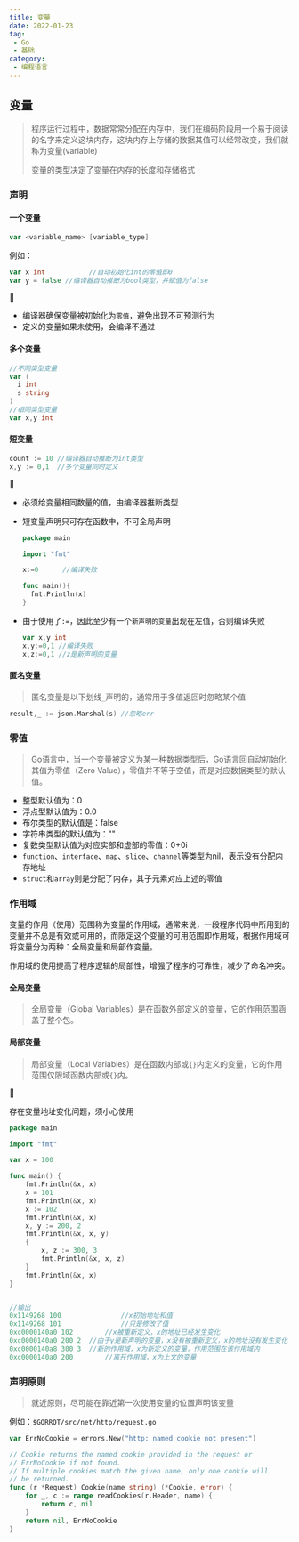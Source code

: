 ```yaml
---
title: 变量
date: 2022-01-23
tag:
 - Go
 - 基础
category:
 - 编程语言
---
```


## 变量

> 程序运行过程中，数据常常分配在内存中，我们在编码阶段用一个易于阅读的名字来定义这块内存，这块内存上存储的数据其值可以经常改变，我们就称为变量(variable)
>
> 变量的类型决定了变量在内存的长度和存储格式

### 声明

#### 一个变量

```go
var <variable_name> [variable_type]
```

例如：

```go
var x int			//自动初始化int的零值即0
var y = false //编译器自动推断为bool类型，并赋值为false
```

:eyes:

- 编译器确保变量被初始化为`零值`，避免出现不可预测行为
- 定义的变量如果未使用，会编译不通过

#### 多个变量

```go
//不同类型变量
var (
  i int 
  s string
)
//相同类型变量
var x,y int 
```

#### 短变量

```go
count := 10 //编译器自动推断为int类型
x,y := 0,1	//多个变量同时定义
```

:eyes:

- 必须给变量相同数量的值，由编译器推断类型

- 短变量声明只可存在函数中，不可全局声明

  ```go
  package main
  
  import "fmt"
  
  x:=0		//编译失败
  
  func main(){
  	fmt.Println(x)
  }
  ```

- 由于使用了`:=`，因此至少有一个`新声明的变量`出现在左值，否则编译失败

  ```go
  var x,y int
  x,y:=0,1 //编译失败
  x,z:=0,1 //z是新声明的变量
  ```

#### 匿名变量

> 匿名变量是以下划线`_`声明的，通常用于多值返回时忽略某个值

```go
result,_ := json.Marshal(s) //忽略err
```

### 零值

> Go语言中，当一个变量被定义为某一种数据类型后，Go语言回自动初始化其值为零值（Zero Value），零值并不等于空值，而是对应数据类型的默认值。

- 整型默认值为：0
- 浮点型默认值为：0.0
- 布尔类型的默认值是：false
- 字符串类型的默认值为：""
- 复数类型默认值为对应实部和虚部的零值：0+0i
- `function`、`interface`、`map`、`slice`、`channel`等类型为nil，表示没有分配内存地址
- `struct`和`array`则是分配了内存，其子元素对应上述的零值

### 作用域

变量的作用（使用）范围称为变量的作用域，通常来说，一段程序代码中所用到的变量并不总是有效或可用的，而限定这个变量的可用范围即作用域，根据作用域可将变量分为两种：全局变量和局部作变量。

作用域的使用提高了程序逻辑的局部性，增强了程序的可靠性，减少了命名冲突。

#### 全局变量

>全局变量（Global Variables）是在函数外部定义的变量，它的作用范围涵盖了整个包。

#### 局部变量

> 局部变量（Local Variables）是在函数内部或`{}`内定义的变量，它的作用范围仅限域函数内部或`{}`内。

:eyes:

存在变量地址变化问题，须小心使用

```go
package main

import "fmt"

var x = 100

func main() {
	fmt.Println(&x, x)
	x = 101
	fmt.Println(&x, x)
	x := 102
	fmt.Println(&x, x)
	x, y := 200, 2
	fmt.Println(&x, x, y)
	{
		x, z := 300, 3
		fmt.Println(&x, x, z)
	}
	fmt.Println(&x, x)
}


//输出
0x1149268 100				//x初始地址和值
0x1149268 101				//只是修改了值
0xc0000140a0 102		//x被重新定义，x的地址已经发生变化
0xc0000140a0 200 2	//由于y是新声明的变量，x没有被重新定义，x的地址没有发生变化
0xc0000140a8 300 3	//新的作用域，x为新定义的变量，作用范围在该作用域内
0xc0000140a0 200		//离开作用域，x为上文的变量
```

### 声明原则

> 就近原则，尽可能在靠近第一次使用变量的位置声明该变量

例如：`$GORROT/src/net/http/request.go`

```go
var ErrNoCookie = errors.New("http: named cookie not present")

// Cookie returns the named cookie provided in the request or
// ErrNoCookie if not found.
// If multiple cookies match the given name, only one cookie will
// be returned.
func (r *Request) Cookie(name string) (*Cookie, error) {
	for _, c := range readCookies(r.Header, name) {
		return c, nil
	}
	return nil, ErrNoCookie
}
```
